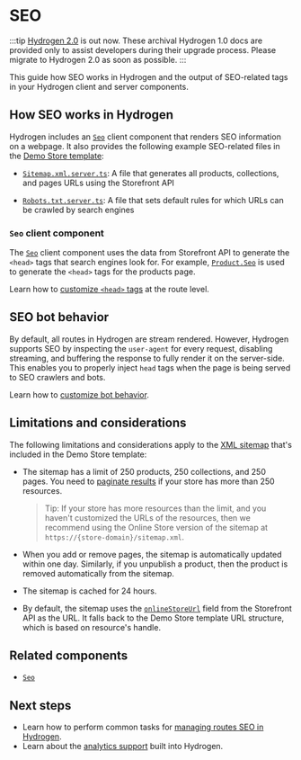 # SEO


:::tip
[Hydrogen 2.0](https://hydrogen.shopify.dev) is out now. These archival Hydrogen 1.0 docs are provided only to assist developers during their upgrade process. Please migrate to Hydrogen 2.0 as soon as possible.
:::



This guide how SEO works in Hydrogen and the output of SEO-related tags in your Hydrogen client and server components.

## How SEO works in Hydrogen

Hydrogen includes an [`Seo`](/components/primitive/seo/) client component that renders SEO information on a webpage. It also provides the following example SEO-related files in the [Demo Store template](/tutorials/getting-started/templates/):

- [`Sitemap.xml.server.ts`](https://github.com/Shopify/hydrogen/blob/main/templates/demo-store/src/routes/sitemap.xml.server.ts): A file that generates all products, collections, and pages URLs using the Storefront API

- [`Robots.txt.server.ts`](https://github.com/Shopify/hydrogen/blob/main/templates/demo-store/src/routes/robots.txt.server.ts): A file that sets default rules for which URLs can be crawled by search engines

### `Seo` client component

The [`Seo`](/components/primitive/seo/) client component uses the data from Storefront API to generate the `<head>` tags that search engines look for. For example, [`Product.Seo`](https://shopify.dev/api/storefront/latest/objects/Product/) is used to generate the `<head>` tags for the products page.

Learn how to [customize `<head>` tags](/tutorials/seo/manage-seo.md#customize-seo-at-the-route-level) at the route level.

## SEO bot behavior

By default, all routes in Hydrogen are stream rendered. However, Hydrogen supports SEO by inspecting the `user-agent` for every request, disabling streaming, and buffering the response to fully render it on the server-side. This enables you to properly inject `head` tags when the page is being served to SEO crawlers and bots.

Learn how to [customize bot behavior](/tutorials/seo/manage-seo.md#seo-bots).

## Limitations and considerations

The following limitations and considerations apply to the [XML sitemap](https://github.com/Shopify/hydrogen/blob/main/templates/demo-store/src/routes/sitemap.xml.server.ts) that's included in the Demo Store template:

- The sitemap has a limit of 250 products, 250 collections, and 250 pages. You need to [paginate results](https://shopify.dev/docs/api/usage/pagination-graphql) if your store has more than 250 resources.

  > Tip:
  > If your store has more resources than the limit, and you haven't customized the URLs of the resources, then we recommend using the Online Store version of the sitemap at `https://{store-domain}/sitemap.xml`.

- When you add or remove pages, the sitemap is automatically updated within one day. Similarly, if you unpublish a product, then the product is removed automatically from the sitemap.

- The sitemap is cached for 24 hours.

- By default, the sitemap uses the [`onlineStoreUrl`](https://shopify.dev/api/storefront/latest/objects/Product) field from the Storefront API as the URL. It falls back to the Demo Store template URL structure, which is based on resource's handle.

## Related components

- [`Seo`](/components/primitive/seo/)

## Next steps

- Learn how to perform common tasks for [managing routes SEO in Hydrogen](/tutorials/seo/manage-seo/).
- Learn about the [analytics support](/tutorials/analytics/) built into Hydrogen.
